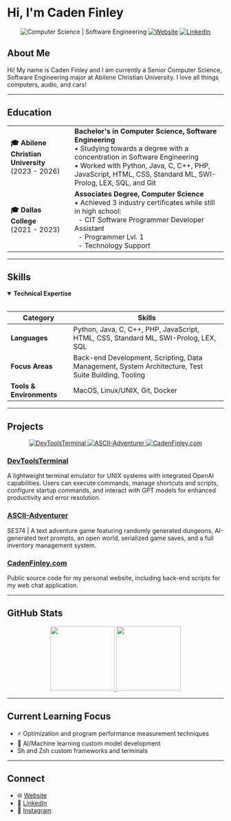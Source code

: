 # Hi, I'm Caden Finley

<div align="center">
  <img src="https://img.shields.io/badge/Computer%20Science-Software%20Engineering-blue?style=for-the-badge" alt="Computer Science | Software Engineering">
  <a href="https://cadenfinley.com/"><img src="https://img.shields.io/badge/Website-cadenfinley.com-brightgreen?style=for-the-badge" alt="Website"></a>
  <a href="https://www.linkedin.com/in/cadenjfinley/"><img src="https://img.shields.io/badge/LinkedIn-cadenjfinley-0077B5?style=for-the-badge&logo=linkedin" alt="LinkedIn"></a>
</div>

## About Me
Hi! My name is Caden Finley and I am currently a Senior Computer Science, Software Engineering major at Abilene Christian University. I love all things computers, audio, and cars!

---

## Education

<table>
  <tr>
    <td><b>🎓 Abilene Christian University</b><br/>(2023 - 2026)</td>
    <td>
      <b>Bachelor's in Computer Science, Software Engineering</b><br/>
      • Studying towards a degree with a concentration in Software Engineering<br/>
      • Worked with Python, Java, C, C++, PHP, JavaScript, HTML, CSS, Standard ML, SWI-Prolog, LEX, SQL, and Git
    </td>
  </tr>
  <tr>
    <td><b>🎓 Dallas College</b><br/>(2021 - 2023)</td>
    <td>
      <b>Associates Degree, Computer Science</b><br/>
      • Achieved 3 industry certificates while still in high school:<br/>
      &nbsp;&nbsp;- CIT Software Programmer Developer Assistant<br/>
      &nbsp;&nbsp;- Programmer Lvl. 1<br/>
      &nbsp;&nbsp;- Technology Support
    </td>
  </tr>
</table>

---

## Skills

<details open>
  <summary><b>Technical Expertise</b></summary>
  <br/>
  
  | Category | Skills |
  |----------|--------|
  | **Languages** | Python, Java, C, C++, PHP, JavaScript, HTML, CSS, Standard ML, SWI-Prolog, LEX, SQL |
  | **Focus Areas** | Back-end Development, Scripting, Data Management, System Architecture, Test Suite Building, Tooling |
  | **Tools & Environments** | MacOS, Linux/UNIX, Git, Docker |
</details>

---

## Projects

<div align="center">
  <a href="https://github.com/CadenFinley/DevToolsTerminal">
    <img src="https://img.shields.io/badge/DevToolsTerminal-Terminal%20with%20AI-blue?style=for-the-badge" alt="DevToolsTerminal">
  </a>
  <a href="https://github.com/CadenFinley/ASCII-Adventurer">
    <img src="https://img.shields.io/badge/ASCII--Adventurer-Text%20Adventure%20Game-purple?style=for-the-badge" alt="ASCII-Adventurer">
  </a>
  <a href="https://github.com/CadenFinley/CadenFinley.com">
    <img src="https://img.shields.io/badge/CadenFinley.com-Personal%20Website-green?style=for-the-badge" alt="CadenFinley.com">
  </a>
</div>

### [DevToolsTerminal](https://github.com/CadenFinley/DevToolsTerminal)
A lightweight terminal emulator for UNIX systems with integrated OpenAI capabilities. Users can execute commands, manage shortcuts and scripts, configure startup commands, and interact with GPT models for enhanced productivity and error resolution.

### [ASCII-Adventurer](https://github.com/CadenFinley/ASCII-Adventurer)
SE374 | A text adventure game featuring randomly generated dungeons, AI-generated text prompts, an open world, serialized game saves, and a full inventory management system.

### [CadenFinley.com](https://github.com/CadenFinley/CadenFinley.com)
Public source code for my personal website, including back-end scripts for my web chat application.

---

## GitHub Stats

<div align="center">
  <a href="https://github.com/anuraghazra/github-readme-stats">
    <img height="150em" src="https://github-readme-stats.vercel.app/api/top-langs/?username=cadenfinley&layout=compact&theme=radical" />
    <img height="150em" src="https://github-readme-stats.vercel.app/api?username=cadenfinley&show_icons=true&theme=radical&hide_rank=true" />
  </a>
</div>

---

## Current Learning Focus
- ⚡ Optimization and program performance measurement techniques
- 🤖 AI/Machine learning custom model development
- Sh and Zsh custom frameworks and terminals

---

## Connect
- 🌐 [Website](https://cadenfinley.com/)
- 💼 [LinkedIn](https://www.linkedin.com/in/cadenjfinley/)
- 📸 [Instagram](https://www.instagram.com/cadenfinley/)
